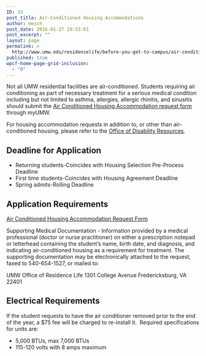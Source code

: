 ```yaml
---
ID: 33
post_title: Air-Conditioned Housing Accommodations
author: mesch
post_date: 2016-01-27 19:33:01
post_excerpt: ""
layout: page
permalink: >
  http://www.umw.edu/residencelife/before-you-get-to-campus/air-conditioned/
published: true
wpcf-home-page-grid-inclusion:
  - "0"
---
```

Not all UMW residential facilities are air-conditioned. Students requiring air conditioning as part of necessary treatment for a serious medical condition including but not limited to asthma, allergies, allergic rhinitis, and sinusitis should submit the <a href="https://orgsync.com/59554/forms/87507">Air Conditioned Housing Accommodation request form</a> through myUMW.

For housing accommodation requests in addition to, or other than air-conditioned housing, please refer to the <a href="http://academics.umw.edu/disability/accommodations/">Office of Disability Resources</a>.
<h2>Deadline for Application</h2>
<ul>
 	<li>Returning students-Coincides with Housing Selection Pre-Process Deadline</li>
 	<li>First time students-Coincides with Housing Agreement Deadline</li>
 	<li>Spring admits-Rolling Deadline</li>
</ul>
<h2>Application Requirements</h2>
<a href="https://orgsync.com/59554/forms/87507">Air Conditioned Housing Accommodation Request Form</a>

Supporting Medical Documentation - Information provided by a medical professional (doctor or nurse practitioner) on either a prescription notepad or letterhead containing the student’s name, birth date, and diagnosis, and indicating air-conditioned housing as a requirement for treatment. The supporting documentation may be electronically attached to the request, faxed to 540-654-1527, or mailed to:

UMW Office of Residence Life
1301 College Avenue
Fredericksburg, VA 22401
<h2>Electrical Requirements</h2>
If the student requests to have the air conditioner removed prior to the end of the year, a $75 fee will be charged to re-install it.  Required specifications for units are:
<ul>
 	<li>5,000 BTUs, max 7,000 BTUs</li>
 	<li>115-120 volts with 8 amps maximum</li>
</ul>